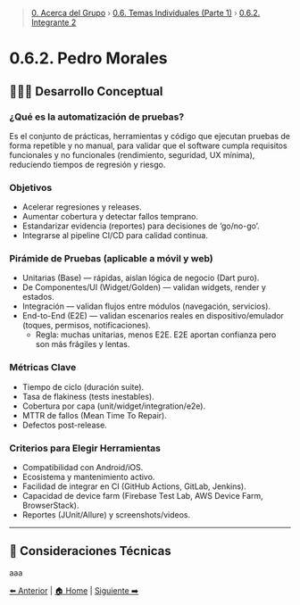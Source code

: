 > [0. Acerca del Grupo](../../0.md) › [0.6. Temas Individuales (Parte 1)](../0.6.md) › [0.6.2. Integrante 2](0.6.2.md)

# 0.6.2. Pedro Morales

## 🧑🏻‍💻 Desarrollo Conceptual

### ¿Qué es la automatización de pruebas?

Es el conjunto de prácticas, herramientas y código que ejecutan pruebas de forma repetible y no manual, para validar que el software cumpla requisitos funcionales y no funcionales (rendimiento, seguridad, UX mínima), reduciendo tiempos de regresión y riesgo.

### Objetivos

- Acelerar regresiones y releases.
- Aumentar cobertura y detectar fallos temprano.
- Estandarizar evidencia (reportes) para decisiones de ‘go/no-go’.
- Integrarse al pipeline CI/CD para calidad continua.

### Pirámide de Pruebas (aplicable a móvil y web)

- Unitarias (Base) — rápidas, aislan lógica de negocio (Dart puro).
- De Componentes/UI (Widget/Golden) — validan widgets, render y estados.
- Integración — validan flujos entre módulos (navegación, servicios).
- End-to-End (E2E) — validan escenarios reales en dispositivo/emulador (toques, permisos, notificaciones).
    - Regla: muchas unitarias, menos E2E. E2E aportan confianza pero son más frágiles y lentas.

### Métricas Clave

- Tiempo de ciclo (duración suite).
- Tasa de flakiness (tests inestables).
- Cobertura por capa (unit/widget/integration/e2e).
- MTTR de fallos (Mean Time To Repair).
- Defectos post-release.

### Criterios para Elegir Herramientas

- Compatibilidad con Android/iOS.
- Ecosistema y mantenimiento activo.
- Facilidad de integrar en CI (GitHub Actions, GitLab, Jenkins).
- Capacidad de device farm (Firebase Test Lab, AWS Device Farm, BrowserStack).
- Reportes (JUnit/Allure) y screenshots/videos.

---

## 👾 Consideraciones Técnicas

aaa

[⬅️ Anterior](../0.6.1/0.6.1.md) | [🏠 Home](../../../README.md) | [Siguiente ➡️](../0.6.3/0.6.3.md)